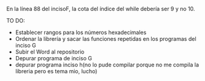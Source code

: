 En la línea 88 del incisoF, la cota del índice del while debería ser 9 y no 10.

TO DO:

- Establecer rangos para los números hexadecimales
- Ordenar la librería y sacar las funciones repetidas en los programas del inciso G
- Subir el Word al repositorio
- Depurar programa de inciso G
- depurar programa inciso h(no lo pude compilar porque no me compila la libreria pero es tema mio, lucho)
